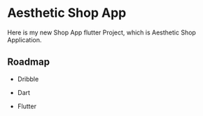 
# Aesthetic Shop App

Here is my new Shop App flutter Project, which is Aesthetic Shop Application.


## Roadmap
- Dribble

- Dart

- Flutter


